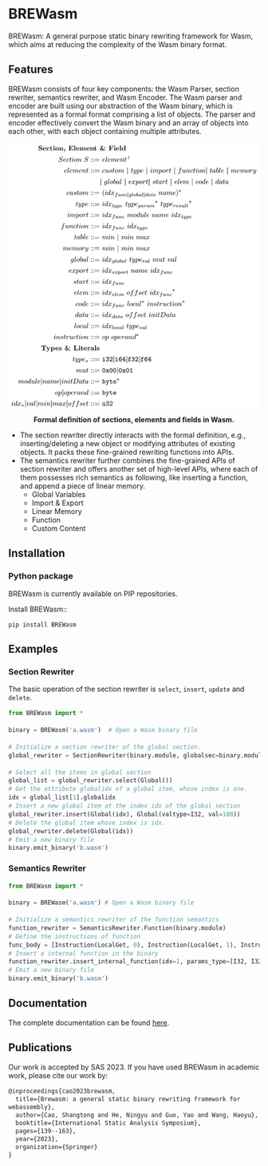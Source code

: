 ﻿# BREWasm

BREWasm: A general purpose static binary rewriting framework for Wasm, which aims at reducing the complexity of the Wasm
binary format.

## Features

BREWasm consists of four key components: the Wasm Parser, section rewriter, semantics rewriter, and Wasm Encoder. The
Wasm parser and encoder are built using our abstraction of the Wasm binary, which is represented as a formal format
comprising a list of objects. The parser and encoder effectively convert the Wasm binary and an array of objects into
each other, with each object containing multiple attributes.

<div align=center>
<img src="doc/Definition.png" width="600">
  <div style="margin-top: 10px; margin-bottom: 10px">
    <b>Formal definition of sections, elements and fields in Wasm.</b>
  </div>
</div>  

- The section rewriter directly interacts with the formal definition, e.g., inserting/deleting a new object or modifying
  attributes of existing objects. It packs these fine-grained rewriting functions into APIs.
- The semantics rewriter further combines the fine-grained APIs of section rewriter and offers another set of high-level
  APIs, where each of them possesses rich semantics as following, like inserting a function, and append a piece of
  linear memory.
    - Global Variables
    - Import & Export
    - Linear Memory
    - Function
    - Custom Content

## Installation

### Python package

BREWasm is currently available on PIP repositories.

Install BREWasm::

```
pip install BREWasm
```


## Examples

### Section Rewriter

The basic operation of the section rewriter is `select`, `insert`, `update` and `delete`.

```python
from BREWasm import *

binary = BREWasm('a.wasm')  # Open a Wasm binary file

# Initialize a section rewriter of the global section. 
global_rewriter = SectionRewriter(binary.module, globalsec=binary.module.global_sec)

# Select all the items in global section
global_list = global_rewriter.select(Global())
# Get the attribute globalidx of a global item, whose index is one.
idx = global_list[1].globalidx
# Insert a new global item at the index idx of the global section
global_rewriter.insert(Global(idx), Global(valtype=I32, val=100))
# Delete the global item whose index is idx.
global_rewriter.delete(Global(idx))
# Emit a new binary file
binary.emit_binary('b.wasm')
```

### Semantics Rewriter

```python
from BREWasm import *

binary = BREWasm('a.wasm') # Open a Wasm binary file

# Initialize a semantics rewriter of the function semantics
function_rewriter = SemanticsRewriter.Function(binary.module)
# Define the instructions of function
func_body = [Instruction(LocalGet, 0), Instruction(LocalGet, 1), Instruction(I32Add, 0), Instruction(Nop)]
# Insert a internal function in the binary
function_rewriter.insert_internal_function(idx=1, params_type=[I32, I32], results_type=[I32], local_vec=[Local(0, I32), Local(1, I64)], func_body=func_body)
# Emit a new binary file
binary.emit_binary('b.wasm')
```

## Documentation

The complete documentation can be found [here](https://brewasm-project.readthedocs.io/en/latest/).

## Publications

Our work is accepted by SAS 2023. If you have used BREWasm in academic work, please cite our work by:
```
@inproceedings{cao2023brewasm,
  title={Brewasm: a general static binary rewriting framework for webassembly},
  author={Cao, Shangtong and He, Ningyu and Guo, Yao and Wang, Haoyu},
  booktitle={International Static Analysis Symposium},
  pages={139--163},
  year={2023},
  organization={Springer}
}
```
